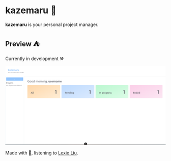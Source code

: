 # kazemaru 🌿

**kazemaru** is your personal project manager.

## Preview ⛺

Currently in development ⚒️

<img src='./assets/images/kazemaru-preview-2.png'/>

Made with 💚, listening to [Lexie Liu](https://open.spotify.com/artist/6fs2or0cKLEM2xohWq8SoX).
